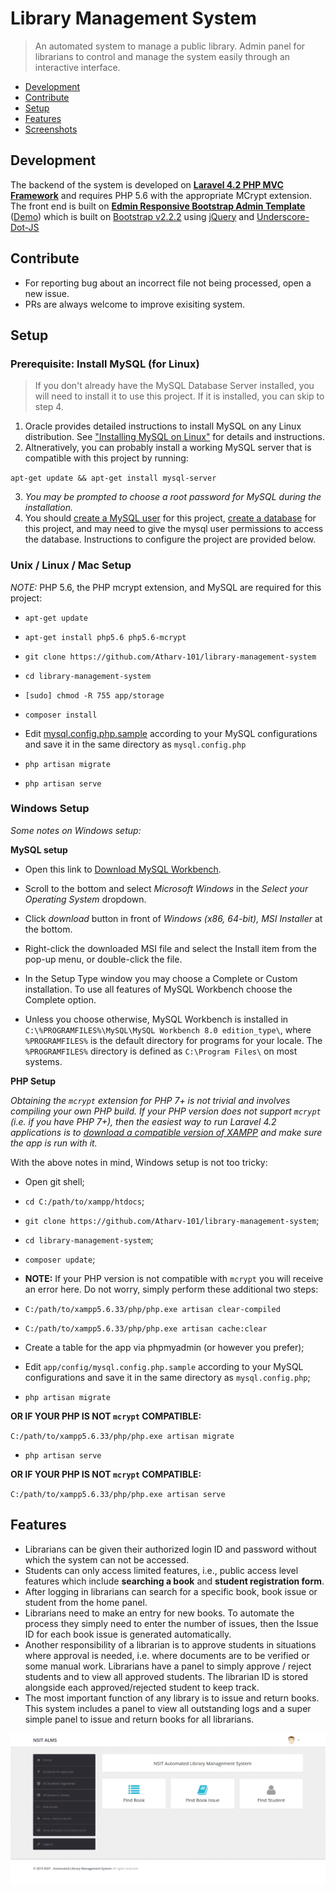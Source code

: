 # Library Management System

> An automated system to manage a public library. Admin panel for librarians to control and manage the system easily through an interactive interface.

 + [Development](#development)
 + [Contribute](#contribute)
 + [Setup](#setup)
 + [Features](#features)
 + [Screenshots](meta/README.md)

## Development
The backend of the system is developed on **[Laravel 4.2 PHP MVC Framework](http://laravel.com/)** and requires PHP 5.6 with the appropriate MCrypt extension.
The front end is built on **[Edmin Responsive Bootstrap Admin Template](http://egrappler.com/responsive-bootstrap-admin-template-edmin/)** ([Demo](http://www.egrappler.com/edmin/index.html)) which is built on [Bootstrap v2.2.2](http://bootstrapdocs.com/v2.2.2/docs/) using [jQuery](https://blog.jquery.com/2013/02/04/jquery-1-9-1-released/) and [Underscore-Dot-JS](http://underscorejs.org/)

## Contribute
+ For reporting bug about an incorrect file not being processed, open a new issue.
+ PRs are always welcome to improve exisiting system.

## Setup

### Prerequisite: Install MySQL (for Linux)

> If you don't already have the MySQL Database Server installed, you will need to install it to use this project. If it is installed, you can skip to step 4.

1. Oracle provides detailed instructions to install MySQL on any Linux distribution. See ["Installing MySQL on Linux"](https://dev.mysql.com/doc/refman/8.0/en/linux-installation.html) for details and instructions. 
2. Altneratively, you can probably install a working MySQL server that is compatible with this project by running:

`apt-get update && apt-get install mysql-server`

3. *You may be prompted to choose a root password for MySQL during the installation.*
4. You should [create a MySQL user](https://dev.mysql.com/doc/refman/8.0/en/adding-users.html) for this project, [create a database](https://dev.mysql.com/doc/refman/8.0/en/create-database.html) for this project, and may need to give the mysql user permissions to access the database. Instructions to configure the project are provided below.

### Unix / Linux / Mac Setup

*NOTE:* PHP 5.6, the PHP mcrypt extension, and MySQL are required for this project:

* `apt-get update`

* `apt-get install php5.6 php5.6-mcrypt`

* `git clone https://github.com/Atharv-101/library-management-system`

* `cd library-management-system`

* `[sudo] chmod -R 755 app/storage`

* `composer install`

 * Edit [mysql.config.php.sample](app/config/mysql.config.php.sample) according to your MySQL configurations and save it in the same directory as ```mysql.config.php```

* `php artisan migrate`

* `php artisan serve`

### Windows Setup

*Some notes on Windows setup:*

**MySQL setup**

* Open this link to [Download MySQL Workbench](https://dev.mysql.com/downloads/workbench/).

* Scroll to the bottom and select *Microsoft Windows* in the *Select your Operating System* dropdown.

* Click *download* button in front of *Windows (x86, 64-bit), MSI Installer* at the bottom.

* Right-click the downloaded MSI file and select the Install item from the pop-up menu, or double-click the file.

* In the Setup Type window you may choose a Complete or Custom installation. To use all features of MySQL Workbench choose the Complete option.

* Unless you choose otherwise, MySQL Workbench is installed in `C:\%PROGRAMFILES%\MySQL\MySQL Workbench 8.0 edition_type\`, where `%PROGRAMFILES%` is the default directory for programs for your locale. The `%PROGRAMFILES%` directory is defined as `C:\Program Files\` on most systems.


**PHP Setup**

*Obtaining the `mcrypt` extension for PHP 7+ is not trivial and involves compiling your own PHP build.
If your PHP version does not support `mcrypt` (i.e. if you have PHP 7+), then the easiest way to run Laravel 4.2 applications is to [download a compatible version of XAMPP](https://www.apachefriends.org/xampp-files/5.6.33/xampp-win32-5.6.33-0-VC11-installer.exe) and make sure the app is run with it.*

With the above notes in mind, Windows setup is not too tricky:

* Open git shell;

* `cd C:/path/to/xampp/htdocs`;

* `git clone https://github.com/Atharv-101/library-management-system`;

* `cd library-management-system`;

* `composer update`;

* **NOTE:** If your PHP version is not compatible with `mcrypt` you will receive an error here. Do not worry, simply perform these additional two steps:
 * `C:/path/to/xampp5.6.33/php/php.exe artisan clear-compiled`
 * `C:/path/to/xampp5.6.33/php/php.exe artisan cache:clear`

* Create a table for the app via phpmyadmin (or however you prefer);

* Edit `app/config/mysql.config.php.sample` according to your MySQL configurations and save it in the same directory as `mysql.config.php`;

* `php artisan migrate`

 **OR IF YOUR PHP IS NOT `mcrypt` COMPATIBLE:**

 `C:/path/to/xampp5.6.33/php/php.exe artisan migrate`

* `php artisan serve`

 **OR IF YOUR PHP IS NOT `mcrypt` COMPATIBLE:**

 `C:/path/to/xampp5.6.33/php/php.exe artisan serve`

## Features
 + Librarians can be given their authorized login ID and password without which the system can not be accessed.
 + Students can only access limited features, i.e., public access level features which include **searching a book** and **student registration form**.
 + After logging in librarians can search for a specific book, book issue or student from the home panel.
 + Librarians need to make an entry for new books. To automate the process they simply need to enter the number of issues, then the Issue ID for each book issue is generated automatically.
 + Another responsibility of a librarian is to approve students in situations where approval is needed, i.e. where documents are to be verified or some manual work. Librarians have a panel to simply approve / reject students and to view all approved students. The librarian ID is stored alongside each approved/rejected student to keep track.
 + The most important function of any library is to issue and return books. This system includes a panel to view all outstanding logs and a super simple panel to issue and return books for all librarians.


![](meta/screencapture-library-local-1450375427449.png)
